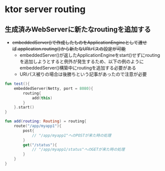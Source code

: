 # ktor server routing

## 生成済みWebServerに新たなroutingを追加する
- ~~embeddedServer()で作成したものをApplicationEngineとして渡せば.application.routing{}から新たなURIパスの設定が可能~~
	- embeddedServer()が返したApplicationEngineをstart()せずにroutingを追加しようとすると例外が発生するため、以下の例のようにembeddedServer()構築中にroutingを追加する必要がある
	- URIパス被りの場合は後勝ちという記事があったので注意が必要

```kotlin
fun test(){
	embeddedServer(Netty, port = 8080){
		routing{
			add(this)
		}
	}.start()
}

fun add(routing: Routing) = routing{
	route("/app/myapp1"){
		post{
			// "/app/myapp1"へのPOSTが来た時の処理
		}
		get("/status"){
			// "/app/myapp1/status"へのGETが来た時の処理
		}
	}
}
```